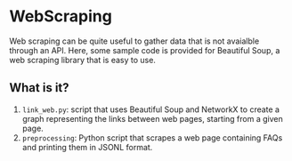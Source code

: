 # WebScraping

Web scraping can be quite useful to gather data that is not avaialble
through an API.  Here, some sample code is provided for Beautiful Soup,
a web scraping library that is easy to use.


## What is it?

1. `link_web.py`: script that uses Beautiful Soup and NetworkX to
    create a graph representing the links between web pages, starting
    from a given page.
1. `preprocessing`: Python script that scrapes a web page containing FAQs and
   printing them in JSONL format.
